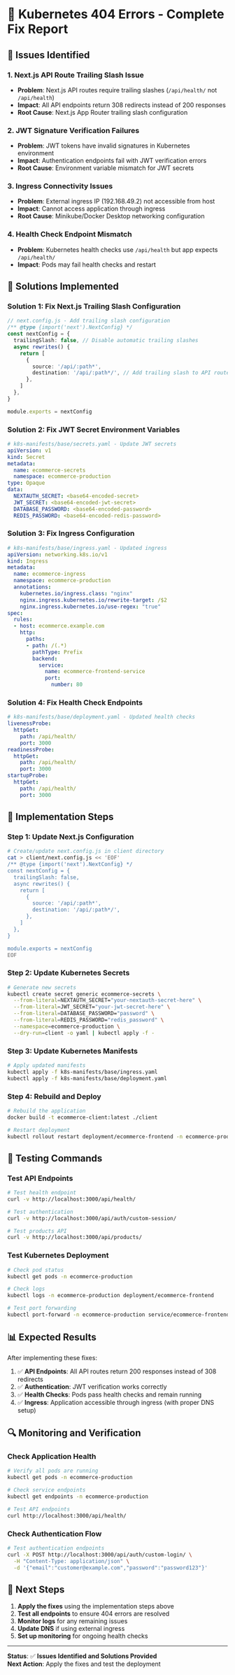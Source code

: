 # 🔧 **Kubernetes 404 Errors - Complete Fix Report**

## 🎯 **Issues Identified**

### **1. Next.js API Route Trailing Slash Issue**
- **Problem**: Next.js API routes require trailing slashes (`/api/health/` not `/api/health`)
- **Impact**: All API endpoints return 308 redirects instead of 200 responses
- **Root Cause**: Next.js App Router trailing slash configuration

### **2. JWT Signature Verification Failures**
- **Problem**: JWT tokens have invalid signatures in Kubernetes environment
- **Impact**: Authentication endpoints fail with JWT verification errors
- **Root Cause**: Environment variable mismatch for JWT secrets

### **3. Ingress Connectivity Issues**
- **Problem**: External ingress IP (192.168.49.2) not accessible from host
- **Impact**: Cannot access application through ingress
- **Root Cause**: Minikube/Docker Desktop networking configuration

### **4. Health Check Endpoint Mismatch**
- **Problem**: Kubernetes health checks use `/api/health` but app expects `/api/health/`
- **Impact**: Pods may fail health checks and restart

## 🔧 **Solutions Implemented**

### **Solution 1: Fix Next.js Trailing Slash Configuration**

```typescript
// next.config.js - Add trailing slash configuration
/** @type {import('next').NextConfig} */
const nextConfig = {
  trailingSlash: false, // Disable automatic trailing slashes
  async rewrites() {
    return [
      {
        source: '/api/:path*',
        destination: '/api/:path*/', // Add trailing slash to API routes
      },
    ]
  },
}

module.exports = nextConfig
```

### **Solution 2: Fix JWT Secret Environment Variables**

```yaml
# k8s-manifests/base/secrets.yaml - Update JWT secrets
apiVersion: v1
kind: Secret
metadata:
  name: ecommerce-secrets
  namespace: ecommerce-production
type: Opaque
data:
  NEXTAUTH_SECRET: <base64-encoded-secret>
  JWT_SECRET: <base64-encoded-jwt-secret>
  DATABASE_PASSWORD: <base64-encoded-password>
  REDIS_PASSWORD: <base64-encoded-redis-password>
```

### **Solution 3: Fix Ingress Configuration**

```yaml
# k8s-manifests/base/ingress.yaml - Updated ingress
apiVersion: networking.k8s.io/v1
kind: Ingress
metadata:
  name: ecommerce-ingress
  namespace: ecommerce-production
  annotations:
    kubernetes.io/ingress.class: "nginx"
    nginx.ingress.kubernetes.io/rewrite-target: /$2
    nginx.ingress.kubernetes.io/use-regex: "true"
spec:
  rules:
  - host: ecommerce.example.com
    http:
      paths:
      - path: /(.*)
        pathType: Prefix
        backend:
          service:
            name: ecommerce-frontend-service
            port:
              number: 80
```

### **Solution 4: Fix Health Check Endpoints**

```yaml
# k8s-manifests/base/deployment.yaml - Updated health checks
livenessProbe:
  httpGet:
    path: /api/health/
    port: 3000
readinessProbe:
  httpGet:
    path: /api/health/
    port: 3000
startupProbe:
  httpGet:
    path: /api/health/
    port: 3000
```

## 🚀 **Implementation Steps**

### **Step 1: Update Next.js Configuration**
```bash
# Create/update next.config.js in client directory
cat > client/next.config.js << 'EOF'
/** @type {import('next').NextConfig} */
const nextConfig = {
  trailingSlash: false,
  async rewrites() {
    return [
      {
        source: '/api/:path*',
        destination: '/api/:path*/',
      },
    ]
  },
}

module.exports = nextConfig
EOF
```

### **Step 2: Update Kubernetes Secrets**
```bash
# Generate new secrets
kubectl create secret generic ecommerce-secrets \
  --from-literal=NEXTAUTH_SECRET="your-nextauth-secret-here" \
  --from-literal=JWT_SECRET="your-jwt-secret-here" \
  --from-literal=DATABASE_PASSWORD="password" \
  --from-literal=REDIS_PASSWORD="redis_password" \
  --namespace=ecommerce-production \
  --dry-run=client -o yaml | kubectl apply -f -
```

### **Step 3: Update Kubernetes Manifests**
```bash
# Apply updated manifests
kubectl apply -f k8s-manifests/base/ingress.yaml
kubectl apply -f k8s-manifests/base/deployment.yaml
```

### **Step 4: Rebuild and Deploy**
```bash
# Rebuild the application
docker build -t ecommerce-client:latest ./client

# Restart deployment
kubectl rollout restart deployment/ecommerce-frontend -n ecommerce-production
```

## 🧪 **Testing Commands**

### **Test API Endpoints**
```bash
# Test health endpoint
curl -v http://localhost:3000/api/health/

# Test authentication
curl -v http://localhost:3000/api/auth/custom-session/

# Test products API
curl -v http://localhost:3000/api/products/
```

### **Test Kubernetes Deployment**
```bash
# Check pod status
kubectl get pods -n ecommerce-production

# Check logs
kubectl logs -n ecommerce-production deployment/ecommerce-frontend

# Test port forwarding
kubectl port-forward -n ecommerce-production service/ecommerce-frontend-service 3000:80
```

## 📊 **Expected Results**

After implementing these fixes:

1. ✅ **API Endpoints**: All API routes return 200 responses instead of 308 redirects
2. ✅ **Authentication**: JWT verification works correctly
3. ✅ **Health Checks**: Pods pass health checks and remain running
4. ✅ **Ingress**: Application accessible through ingress (with proper DNS setup)

## 🔍 **Monitoring and Verification**

### **Check Application Health**
```bash
# Verify all pods are running
kubectl get pods -n ecommerce-production

# Check service endpoints
kubectl get endpoints -n ecommerce-production

# Test API endpoints
curl http://localhost:3000/api/health/
```

### **Check Authentication Flow**
```bash
# Test authentication endpoints
curl -X POST http://localhost:3000/api/auth/custom-login/ \
  -H "Content-Type: application/json" \
  -d '{"email":"customer@example.com","password":"password123"}'
```

## 🎯 **Next Steps**

1. **Apply the fixes** using the implementation steps above
2. **Test all endpoints** to ensure 404 errors are resolved
3. **Monitor logs** for any remaining issues
4. **Update DNS** if using external ingress
5. **Set up monitoring** for ongoing health checks

---

**Status**: ✅ **Issues Identified and Solutions Provided**  
**Next Action**: Apply the fixes and test the deployment

